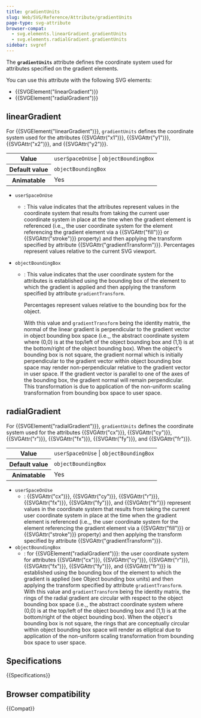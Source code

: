 ```yaml
---
title: gradientUnits
slug: Web/SVG/Reference/Attribute/gradientUnits
page-type: svg-attribute
browser-compat:
  - svg.elements.linearGradient.gradientUnits
  - svg.elements.radialGradient.gradientUnits
sidebar: svgref
---
```


The **`gradientUnits`** attribute defines the coordinate system used for attributes specified on the gradient elements.

You can use this attribute with the following SVG elements:

- {{SVGElement("linearGradient")}}
- {{SVGElement("radialGradient")}}

## linearGradient

For {{SVGElement("linearGradient")}}, `gradientUnits` defines the coordinate system used for the attributes {{SVGAttr("x1")}}, {{SVGAttr("y1")}}, {{SVGAttr("x2")}}, and {{SVGAttr("y2")}}.

<table class="properties">
  <tbody>
    <tr>
      <th scope="row">Value</th>
      <td><code>userSpaceOnUse</code> | <code>objectBoundingBox</code></td>
    </tr>
    <tr>
      <th scope="row">Default value</th>
      <td><code>objectBoundingBox</code></td>
    </tr>
    <tr>
      <th scope="row">Animatable</th>
      <td>Yes</td>
    </tr>
  </tbody>
</table>

- `userSpaceOnUse`
  - : This value indicates that the attributes represent values in the coordinate system that results from taking the current user coordinate system in place at the time when the gradient element is referenced (i.e.,, the user coordinate system for the element referencing the gradient element via a {{SVGAttr("fill")}} or {{SVGAttr("stroke")}} property) and then applying the transform specified by attribute {{SVGAttr("gradientTransform")}}.
    Percentages represent values relative to the current SVG viewport.
- `objectBoundingBox`

  - : This value indicates that the user coordinate system for the attributes is established using the bounding box of the element to which the gradient is applied and then applying the transform specified by attribute `gradientTransform`.

    Percentages represent values relative to the bounding box for the object.

    With this value and `gradientTransform` being the identity matrix, the normal of the linear gradient is perpendicular to the gradient vector in object bounding box space (i.e.,, the abstract coordinate system where (0,0) is at the top/left of the object bounding box and (1,1) is at the bottom/right of the object bounding box). When the object's bounding box is not square, the gradient normal which is initially perpendicular to the gradient vector within object bounding box space may render non-perpendicular relative to the gradient vector in user space. If the gradient vector is parallel to one of the axes of the bounding box, the gradient normal will remain perpendicular. This transformation is due to application of the non-uniform scaling transformation from bounding box space to user space.

## radialGradient

For {{SVGElement("radialGradient")}}, `gradientUnits` defines the coordinate system used for the attributes {{SVGAttr("cx")}}, {{SVGAttr("cy")}}, {{SVGAttr("r")}}, {{SVGAttr("fx")}}, {{SVGAttr("fy")}}, and {{SVGAttr("fr")}}.

<table class="properties">
  <tbody>
    <tr>
      <th scope="row">Value</th>
      <td><code>userSpaceOnUse</code> | <code>objectBoundingBox</code></td>
    </tr>
    <tr>
      <th scope="row">Default value</th>
      <td><code>objectBoundingBox</code></td>
    </tr>
    <tr>
      <th scope="row">Animatable</th>
      <td>Yes</td>
    </tr>
  </tbody>
</table>

- `userSpaceOnUse`
  - : {{SVGAttr("cx")}}, {{SVGAttr("cy")}}, {{SVGAttr("r")}}, {{SVGAttr("fx")}}, {{SVGAttr("fy")}}, and {{SVGAttr("fr")}} represent values in the coordinate system that results from taking the current user coordinate system in place at the time when the gradient element is referenced (i.e.,, the user coordinate system for the element referencing the gradient element via a {{SVGAttr("fill")}} or {{SVGAttr("stroke")}} property) and then applying the transform specified by attribute {{SVGAttr("gradientTransform")}}.
- `objectBoundingBox`
  - : for {{SVGElement("radialGradient")}}: the user coordinate system for attributes {{SVGAttr("cx")}}, {{SVGAttr("cy")}}, {{SVGAttr("r")}}, {{SVGAttr("fx")}}, {{SVGAttr("fy")}}, and {{SVGAttr("fr")}} is established using the bounding box of the element to which the gradient is applied (see Object bounding box units) and then applying the transform specified by attribute `gradientTransform`.
    With this value and `gradientTransform` being the identity matrix, the rings of the radial gradient are circular with respect to the object bounding box space (i.e.,, the abstract coordinate system where (0,0) is at the top/left of the object bounding box and (1,1) is at the bottom/right of the object bounding box). When the object's bounding box is not square, the rings that are conceptually circular within object bounding box space will render as elliptical due to application of the non-uniform scaling transformation from bounding box space to user space.

## Specifications

{{Specifications}}

## Browser compatibility

{{Compat}}
